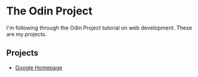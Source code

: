 # The Odin Project

I'm following through the Odin Project tutorial on web development. These are my projects.

## Projects

- [Google Homepage](https://github.com/craftykate/odin-project/tree/master/google_homepage)